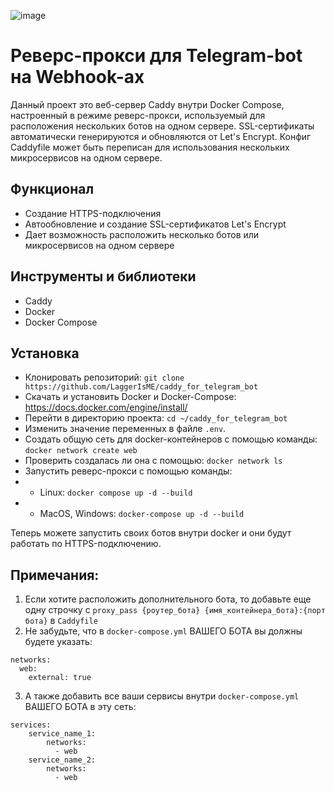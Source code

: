 ![image](https://img.shields.io/badge/Docker-2CA5E0?style=for-the-badge&logo=docker&logoColor=white)
# Реверс-прокси для Telegram-bot на Webhook-ах
Данный проект это веб-сервер Caddy внутри Docker Compose, настроенный в режиме реверс-прокси, используемый для расположения нескольких ботов на одном сервере. SSL-сертификаты автоматически генерируются и обновляются от Let's Encrypt. Конфиг Caddyfile может быть переписан для использования нескольких микросервисов на одном сервере.
## Функционал
* Создание HTTPS-подключения
* Автообновление и создание SSL-сертификатов Let's Encrypt
* Дает возможность расположить несколько ботов или микросервисов на одном сервере
## Инструменты и библиотеки
* Caddy
* Docker
* Docker Compose
## Установка
* Клонировать репозиторий: `git clone https://github.com/LaggerIsME/caddy_for_telegram_bot` 
* Скачать и установить Docker и Docker-Compose: https://docs.docker.com/engine/install/
* Перейти в директорию проекта: `cd ~/caddy_for_telegram_bot`
* Изменить значение переменных в файле `.env`. 
* Создать общую сеть для docker-контейнеров с помощью команды: `docker network create web`
* Проверить создалась ли она с помощью: `docker network ls`
* Запустить реверс-прокси с помощью команды:
* * Linux: `docker compose up -d --build`
* * MacOS, Windows: `docker-compose up -d --build`

Теперь можете запустить своих ботов внутри docker и они будут работать по HTTPS-подключению. 

## Примечания: 
1. Если хотите расположить дополнительного бота, то добавьте еще одну строчку с `proxy_pass {роутер_бота} {имя_контейнера_бота}:{порт бота}` в `Caddyfile`
2. Не забудьте, что в `docker-compose.yml` ВАШЕГО БОТА вы должны будете указать:
```
networks:
  web:
    external: true
```
3. А также добавить все ваши сервисы внутри `docker-compose.yml` ВАШЕГО БОТА в эту сеть:
```
services:
    service_name_1:
        networks:
          - web
    service_name_2:
        networks:
          - web
```
